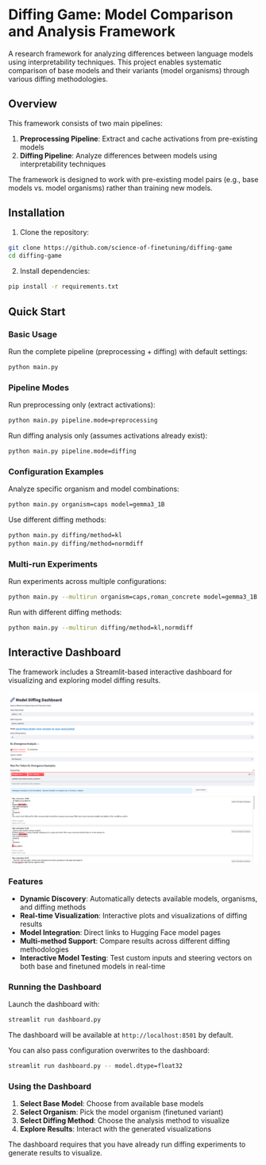 # Diffing Game: Model Comparison and Analysis Framework

A research framework for analyzing differences between language models using interpretability techniques. This project enables systematic comparison of base models and their variants (model organisms) through various diffing methodologies.

## Overview

This framework consists of two main pipelines:
1. **Preprocessing Pipeline**: Extract and cache activations from pre-existing models
2. **Diffing Pipeline**: Analyze differences between models using interpretability techniques

The framework is designed to work with pre-existing model pairs (e.g., base models vs. model organisms) rather than training new models.

## Installation

1. Clone the repository:
```bash
git clone https://github.com/science-of-finetuning/diffing-game
cd diffing-game
```

2. Install dependencies:
```bash
pip install -r requirements.txt
```

## Quick Start

### Basic Usage

Run the complete pipeline (preprocessing + diffing) with default settings:
```bash
python main.py
```

### Pipeline Modes

Run preprocessing only (extract activations):
```bash
python main.py pipeline.mode=preprocessing
```

Run diffing analysis only (assumes activations already exist):
```bash
python main.py pipeline.mode=diffing
```

### Configuration Examples

Analyze specific organism and model combinations:
```bash
python main.py organism=caps model=gemma3_1B
```

Use different diffing methods:
```bash
python main.py diffing/method=kl
python main.py diffing/method=normdiff
```

### Multi-run Experiments

Run experiments across multiple configurations:
```bash
python main.py --multirun organism=caps,roman_concrete model=gemma3_1B
```

Run with different diffing methods:
```bash
python main.py --multirun diffing/method=kl,normdiff
```

## Interactive Dashboard

The framework includes a Streamlit-based interactive dashboard for visualizing and exploring model diffing results.

![Dashboard Preview](dashboard_preview.png)

### Features

- **Dynamic Discovery**: Automatically detects available models, organisms, and diffing methods
- **Real-time Visualization**: Interactive plots and visualizations of diffing results
- **Model Integration**: Direct links to Hugging Face model pages
- **Multi-method Support**: Compare results across different diffing methodologies
- **Interactive Model Testing**: Test custom inputs and steering vectors on both base and finetuned models in real-time

### Running the Dashboard

Launch the dashboard with:
```bash
streamlit run dashboard.py
```

The dashboard will be available at `http://localhost:8501` by default.

You can also pass configuration overwrites to the dashboard:
```bash
streamlit run dashboard.py -- model.dtype=float32
```

### Using the Dashboard

1. **Select Base Model**: Choose from available base models
2. **Select Organism**: Pick the model organism (finetuned variant)
3. **Select Diffing Method**: Choose the analysis method to visualize
4. **Explore Results**: Interact with the generated visualizations

The dashboard requires that you have already run diffing experiments to generate results to visualize.
